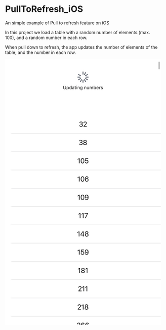 # PullToRefresh_iOS
An simple example of Pull to refresh feature on iOS

In this project we load a table with a random number of elements (max. 100), and a random number in each row.

When pull down to refresh, the app updates the number of elements of the table, and the number in each row.

![Pull to refresh Swift](https://raw.githubusercontent.com/jorgesvega/PullToRefresh_iOS/master/swift-ios-pull-to-refresh.jpeg)

